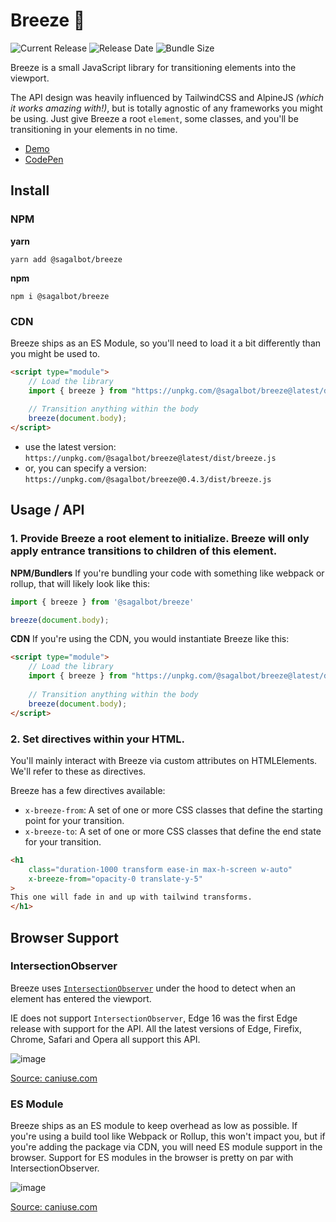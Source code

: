 # Breeze 💨

![Current Release](https://img.shields.io/github/release/sagalbot/breeze.svg?style=flat-square) 
![Release Date](https://img.shields.io/github/release-date/sagalbot/breeze?style=flat-square) 
![Bundle Size](https://flat.badgen.net/bundlephobia/min/@sagalbot/breeze) 

Breeze is a small JavaScript library for transitioning elements into the viewport. 

The API design was heavily influenced by TailwindCSS and AlpineJS _(which it works amazing with!)_, but is totally agnostic of any frameworks you might be using. Just give Breeze a root `element`, some classes, and you'll be transitioning in your elements in no time.

- [Demo](https://breeze.sagalbot.com)
- [CodePen](https://codepen.io/sagalbot/pen/wvWgdjm?editors=1010)

## Install

### NPM

**yarn**
```shell
yarn add @sagalbot/breeze
```

**npm**
```shell
npm i @sagalbot/breeze
```

### CDN

Breeze ships as an ES Module, so you'll need to load it a bit differently than you might be used to.

```html
<script type="module">
    // Load the library
    import { breeze } from "https://unpkg.com/@sagalbot/breeze@latest/dist/breeze.js";
    
    // Transition anything within the body
    breeze(document.body);
</script>
```

- use the latest version: `https://unpkg.com/@sagalbot/breeze@latest/dist/breeze.js`
- or, you can specify a version: `https://unpkg.com/@sagalbot/breeze@0.4.3/dist/breeze.js`

## Usage / API

### 1. Provide Breeze a root element to initialize. Breeze will only apply entrance transitions to children of this element.

**NPM/Bundlers**
If you're bundling your code with something like webpack or rollup, that will likely look like this:

```js
import { breeze } from '@sagalbot/breeze'

breeze(document.body);
```

**CDN**
If you're using the CDN, you would instantiate Breeze like this:

```html
<script type="module">
    // Load the library
    import { breeze } from "https://unpkg.com/@sagalbot/breeze@latest/dist/breeze.js";
    
    // Transition anything within the body
    breeze(document.body);
</script>
```

### 2. Set directives within your HTML.

You'll mainly interact with Breeze via custom attributes on HTMLElements. We'll refer to these as directives.

Breeze has a few directives available:

- `x-breeze-from`: A set of one or more CSS classes that define the starting point for your transition. 
- `x-breeze-to`: A set of one or more CSS classes that define the end state for your transition.

```html
<h1
    class="duration-1000 transform ease-in max-h-screen w-auto"
    x-breeze-from="opacity-0 translate-y-5"
>
This one will fade in and up with tailwind transforms.
</h1>
```

## Browser Support

### IntersectionObserver

Breeze uses [`IntersectionObserver`](https://developer.mozilla.org/en-US/docs/Web/API/IntersectionObserver) under the hood to detect when an element has entered the viewport. 

IE does not support `IntersectionObserver`, Edge 16 was the first Edge release with support for the API. All the latest versions of Edge, Firefix, Chrome, Safari and Opera all support this API.

![image](https://user-images.githubusercontent.com/692538/97114238-a0080c00-16ac-11eb-9f25-f4a4f6877191.png)

[Source: caniuse.com](https://caniuse.com/mdn-api_intersectionobserver)

### ES Module

Breeze ships as an ES module to keep overhead as low as possible. If you're using a build tool like Webpack or Rollup, this won't impact you, but if you're adding the package via CDN, you will need ES module support in the browser. Support for ES modules in the browser is pretty on par with IntersectionObserver.

![image](https://user-images.githubusercontent.com/692538/97114534-46084600-16ae-11eb-89bb-e3fc5b7b01b6.png)

[Source: caniuse.com](https://caniuse.com/es6-module)